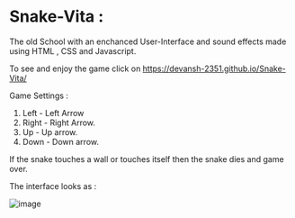 # Snake-Vita :

The old School with an enchanced User-Interface and sound effects made using HTML , CSS and Javascript.

To see and enjoy the game click on https://devansh-2351.github.io/Snake-Vita/

Game Settings :

1. Left - Left Arrow
2. Right - Right Arrow.
3. Up - Up arrow.
4. Down - Down arrow.

If the snake touches a wall or touches itself then  the snake dies and game over.

The interface looks as :

![image](https://user-images.githubusercontent.com/71055951/126894798-f35173ac-cb80-42de-879a-05b4c98daa66.png)
